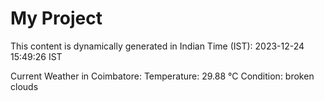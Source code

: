 # My Project

This content is dynamically generated in Indian Time (IST): 2023-12-24 15:49:26 IST


Current Weather in Coimbatore:
Temperature: 29.88 °C
Condition: broken clouds
